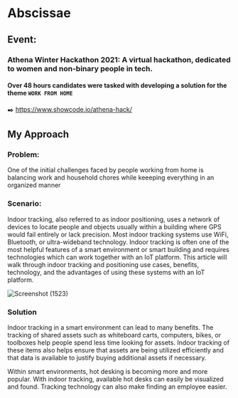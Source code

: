 # Abscissae

## Event:
### Athena Winter Hackathon 2021: A virtual hackathon, dedicated to women and non-binary people in tech.
#### Over 48 hours candidates were tasked with developing a solution for the theme `WORK FROM HOME`
:black_nib: https://www.showcode.io/athena-hack/

## My Approach

### Problem: 
One of the initial challenges faced by people working from home is balancing work and household chores while keeeping everything in an organized manner

### Scenario:
Indoor tracking, also referred to as indoor positioning, uses a network of devices to locate people and objects usually within a building where GPS would fail entirely or lack precision. Most indoor tracking systems use WiFi, Bluetooth, or ultra-wideband technology. Indoor tracking is often one of the most helpful features of a smart environment or smart building and requires technologies which can work together with an IoT platform. This article will walk through indoor tracking and positioning use cases, benefits, technology, and the advantages of using these systems with an IoT platform.

![Screenshot (1523)](https://user-images.githubusercontent.com/73738414/141690839-240123b7-62cf-488f-a68b-07db6e986c08.png)

### Solution
Indoor tracking in a smart environment can lead to many benefits. The tracking of shared assets such as whiteboard carts, computers, bikes, or toolboxes help people spend less time looking for assets. Indoor tracking of these items also helps ensure that assets are being utilized efficiently and that data is available to justify buying additional assets if necessary.

Within smart environments, hot desking is becoming more and more popular. With indoor tracking, available hot desks can easily be visualized and found. Tracking technology can also make finding an employee easier.

